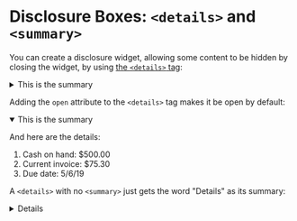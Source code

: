 Disclosure Boxes: `<details>` and `<summary>`
=============================================

You can create a disclosure widget, allowing some content to be hidden by
closing the widget, by using [the `<details>` tag](https://developer.mozilla.org/en-US/docs/Web/HTML/Element/details):

<details>
  <summary>This is the summary</summary>
  <p>And here are the details:</p>
  <ol>
    <li>Cash on hand: $500.00</li>
    <li>Current invoice: $75.30</li>
    <li>Due date: 5/6/19</li>
  </ol>
</details>

Adding the `open` attribute to the `<details>` tag makes it be open by default:

<details open>
  <summary>This is the summary</summary>
  <p>And here are the details:</p>
  <ol>
    <li>Cash on hand: $500.00</li>
    <li>Current invoice: $75.30</li>
    <li>Due date: 5/6/19</li>
  </ol>
</details>

A `<details>` with no `<summary>` just gets the word "Details" as its summary:

<details>
  <p>And here are the details:</p>
  <ol>
    <li>Cash on hand: $500.00</li>
    <li>Current invoice: $75.30</li>
    <li>Due date: 5/6/19</li>
  </ol>
</details>
